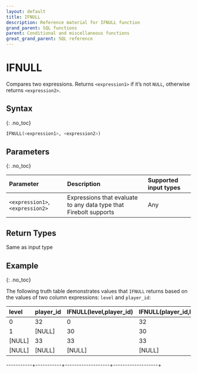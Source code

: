 ```yaml
---
layout: default
title: IFNULL
description: Reference material for IFNULL function
grand_parent: SQL functions
parent: Conditional and miscellaneous functions
great_grand_parent: SQL reference
---
```


# IFNULL
Compares two expressions. Returns `<expression1>` if it’s not `NULL`, otherwise returns `<expression2>`.

## Syntax
{: .no_toc}

```sql
IFNULL(<expression1>, <expression2>)
```
## Parameters 
{: .no_toc}

| Parameter | Description | Supported input types | 
| :-------- | :---------- |:---------|
| `<expression1>`, `<expression2>` | Expressions that evaluate to any data type that Firebolt supports | Any | 

## Return Types
Same as input type 

## Example
{: .no_toc}

The following truth table demonstrates values that `IFNULL` returns based on the values of two column expressions: `level` and `player_id`:


| level     |   player_id    | IFNULL(level,player_id) | IFNULL(player_id,level) |
|:-----------|:-----------|:-------------------|:---------------|
| 0         | 32        | 0                 | 32                |
| 1         | [NULL]    | 30                 | 30                 |
| [NULL]    | 33        | 33                | 33                |
| [NULL]    | [NULL]    | [NULL]            | [NULL]            |
-----------+-----------+-------------------+-------------------+

